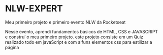 # NLW-EXPERT
Meu primeiro projeto e primeiro evento NLW da Rocketseat

Nesse evento, aprendi fundamentos básicos de HTML, CSS e JAVASCRIPT e construí o meu primeiro projeto. este projeto consiste em um Quiz realizado todo em javaScript e com alfuns elementos css para estilizar a página
